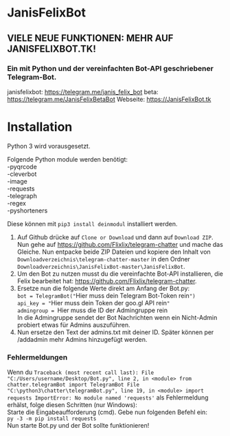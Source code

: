 # JanisFelixBot

## VIELE NEUE FUNKTIONEN: MEHR AUF JANISFELIXBOT.TK!

### Ein mit Python und der vereinfachten Bot-API geschriebener Telegram-Bot.

janisfelixbot: https://telegram.me/janis_felix_bot
beta: https://telegram.me/JanisFelixBetaBot
Webseite: https://JanisFelixBot.tk


# Installation

Python 3 wird vorausgesetzt.

Folgende Python module werden benötigt:     
-pyqrcode     
-cleverbot   
-image     
-requests   
-telegraph   
-regex   
-pyshorteners   

Diese können mit  ``pip3 install deinmodul`` installiert werden.

1. Auf Github drücke auf ``Clone or Download`` und dann auf ``Download ZIP``. Nun gehe auf https://github.com/Flixlix/telegram-chatter und mache das Gleiche. Nun entpacke beide ZIP Dateien und kopiere den Inhalt von ``Downloadverzeichnis\telegram-chatter-master`` in den Ordner ``Downloadverzeichnis\JanisFelixBot-master\JanisFelixBot``.
2. Um den Bot zu nutzen musst du die vereinfachte Bot-API installieren, die Felix bearbeitet hat: https://github.com/Flixlix/telegram-chatter.   
3. Ersetze nun die folgende Werte direkt am Anfang der Bot.py:   
`bot = TelegramBot("`Hier muss dein Telegram Bot-Token rein`")`   
`api_key = "`Hier muss dein Token der goo.gl API rein`"`   
`admingroup = `Hier muss die ID der Admingruppe rein   
  In die Admingruppe sendet der Bot Nachrichten wenn ein Nicht-Admin probiert etwas für Admins auszuführen.
4. Nun ersetze den Text der admins.txt mit deiner ID. Später können per /addadmin mehr Admins hinzugefügt werden.  

### Fehlermeldungen

Wenn du ``Traceback (most recent call last):
  File "C:/Users/username/Desktop/Bot.py", line 2, in <module>
    from chatter.telegramBot import TelegramBot
  File "C:\python3\chatter\telegramBot.py", line 19, in <module>
    import requests
ImportError: No module named 'requests'`` als Fehlermeldung erhälst, folge diesen Schritten (nur Windows):    
Starte die Eingabeaufforderung (cmd). Gebe nun folgenden Befehl ein:  
``py -3 -m pip install requests``    
Nun starte Bot.py und der Bot sollte funktionieren!

